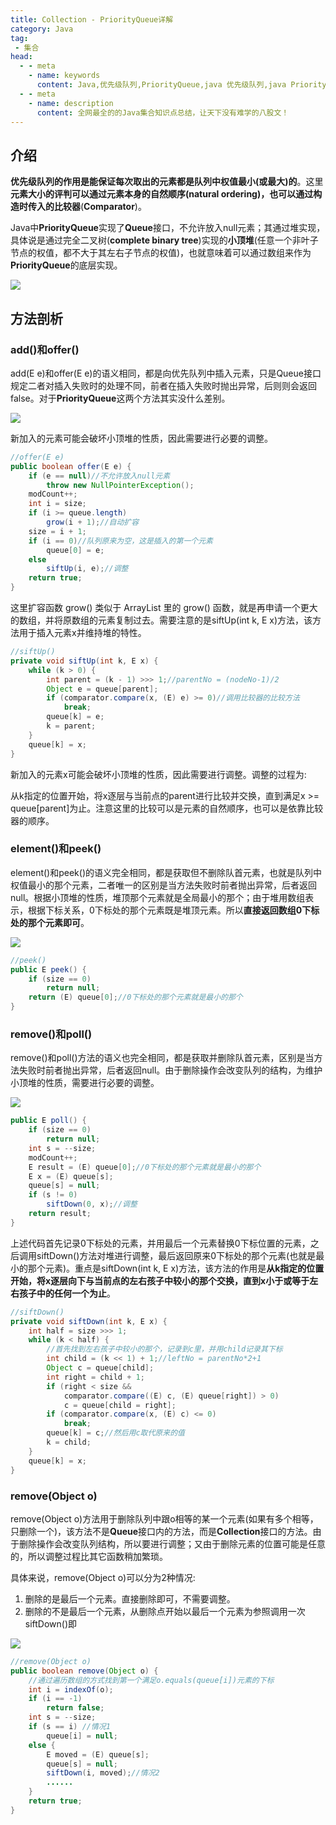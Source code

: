 ```yaml
---
title: Collection - PriorityQueue详解
category: Java
tag:
 - 集合
head:
  - - meta
    - name: keywords
      content: Java,优先级队列,PriorityQueue,java 优先级队列,java PriorityQueue, 源码分析, 实现原理
  - - meta
    - name: description
      content: 全网最全的的Java集合知识点总结，让天下没有难学的八股文！
---
```






## 介绍

**优先级队列的作用是能保证每次取出的元素都是队列中权值最小(或最大)的**。这里**元素大小的评判可以通过元素本身的自然顺序(natural ordering)，也可以通过构造时传入的比较器**(**Comparator**)。

Java中**PriorityQueue**实现了**Queue**接口，不允许放入null元素；其通过堆实现，具体说是通过完全二叉树(**complete binary tree**)实现的**小顶堆**(任意一个非叶子节点的权值，都不大于其左右子节点的权值)，也就意味着可以通过数组来作为**PriorityQueue**的底层实现。

![](https://seven97-blog.oss-cn-hangzhou.aliyuncs.com/imgs/202404250853729.jpg)

## 方法剖析

### add()和offer()

add(E e)和offer(E e)的语义相同，都是向优先队列中插入元素，只是Queue接口规定二者对插入失败时的处理不同，前者在插入失败时抛出异常，后则则会返回false。对于**PriorityQueue**这两个方法其实没什么差别。

![](https://seven97-blog.oss-cn-hangzhou.aliyuncs.com/imgs/202404250853736.jpg)

新加入的元素可能会破坏小顶堆的性质，因此需要进行必要的调整。

```java
//offer(E e)
public boolean offer(E e) {
    if (e == null)//不允许放入null元素
        throw new NullPointerException();
    modCount++;
    int i = size;
    if (i >= queue.length)
        grow(i + 1);//自动扩容
    size = i + 1;
    if (i == 0)//队列原来为空，这是插入的第一个元素
        queue[0] = e;
    else
        siftUp(i, e);//调整
    return true;
}
```

这里扩容函数 grow() 类似于 ArrayList 里的 grow() 函数，就是再申请一个更大的数组，并将原数组的元素复制过去。需要注意的是siftUp(int k, E x)方法，该方法用于插入元素x并维持堆的特性。

```java
//siftUp()
private void siftUp(int k, E x) {
    while (k > 0) {
        int parent = (k - 1) >>> 1;//parentNo = (nodeNo-1)/2
        Object e = queue[parent];
        if (comparator.compare(x, (E) e) >= 0)//调用比较器的比较方法
            break;
        queue[k] = e;
        k = parent;
    }
    queue[k] = x;
}
```

新加入的元素x可能会破坏小顶堆的性质，因此需要进行调整。调整的过程为:

从k指定的位置开始，将x逐层与当前点的parent进行比较并交换，直到满足x >= queue[parent]为止。注意这里的比较可以是元素的自然顺序，也可以是依靠比较器的顺序。

### element()和peek()

element()和peek()的语义完全相同，都是获取但不删除队首元素，也就是队列中权值最小的那个元素，二者唯一的区别是当方法失败时前者抛出异常，后者返回null。根据小顶堆的性质，堆顶那个元素就是全局最小的那个；由于堆用数组表示，根据下标关系，0下标处的那个元素既是堆顶元素。所以**直接返回数组0下标处的那个元素即可**。

![](https://seven97-blog.oss-cn-hangzhou.aliyuncs.com/imgs/202404250853738.jpg)

 ```java
 //peek()
 public E peek() {
     if (size == 0)
         return null;
     return (E) queue[0];//0下标处的那个元素就是最小的那个
 }
 ```



### remove()和poll()

remove()和poll()方法的语义也完全相同，都是获取并删除队首元素，区别是当方法失败时前者抛出异常，后者返回null。由于删除操作会改变队列的结构，为维护小顶堆的性质，需要进行必要的调整。

![](https://seven97-blog.oss-cn-hangzhou.aliyuncs.com/imgs/202404250853733.jpg)

```java
public E poll() {
    if (size == 0)
        return null;
    int s = --size;
    modCount++;
    E result = (E) queue[0];//0下标处的那个元素就是最小的那个
    E x = (E) queue[s];
    queue[s] = null;
    if (s != 0)
        siftDown(0, x);//调整
    return result;
}
```

上述代码首先记录0下标处的元素，并用最后一个元素替换0下标位置的元素，之后调用siftDown()方法对堆进行调整，最后返回原来0下标处的那个元素(也就是最小的那个元素)。重点是siftDown(int k, E x)方法，该方法的作用是**从k指定的位置开始，将x逐层向下与当前点的左右孩子中较小的那个交换，直到x小于或等于左右孩子中的任何一个为止**。

```java
//siftDown()
private void siftDown(int k, E x) {
    int half = size >>> 1;
    while (k < half) {
        //首先找到左右孩子中较小的那个，记录到c里，并用child记录其下标
        int child = (k << 1) + 1;//leftNo = parentNo*2+1
        Object c = queue[child];
        int right = child + 1;
        if (right < size &&
            comparator.compare((E) c, (E) queue[right]) > 0)
            c = queue[child = right];
        if (comparator.compare(x, (E) c) <= 0)
            break;
        queue[k] = c;//然后用c取代原来的值
        k = child;
    }
    queue[k] = x;
}
```



### remove(Object o)

remove(Object o)方法用于删除队列中跟o相等的某一个元素(如果有多个相等，只删除一个)，该方法不是**Queue**接口内的方法，而是**Collection**接口的方法。由于删除操作会改变队列结构，所以要进行调整；又由于删除元素的位置可能是任意的，所以调整过程比其它函数稍加繁琐。

具体来说，remove(Object o)可以分为2种情况: 

1. 删除的是最后一个元素。直接删除即可，不需要调整。
2. 删除的不是最后一个元素，从删除点开始以最后一个元素为参照调用一次siftDown()即

![](https://seven97-blog.oss-cn-hangzhou.aliyuncs.com/imgs/202404250853745.jpg)

 

```java
//remove(Object o)
public boolean remove(Object o) {
    //通过遍历数组的方式找到第一个满足o.equals(queue[i])元素的下标
    int i = indexOf(o);
    if (i == -1)
        return false;
    int s = --size;
    if (s == i) //情况1
        queue[i] = null;
    else {
        E moved = (E) queue[s];
        queue[s] = null;
        siftDown(i, moved);//情况2
        ......
    }
    return true;
}
```



  <!-- @include: @article-footer.snippet.md -->     

